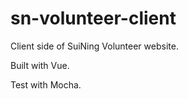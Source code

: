 # sn-volunteer-client
Client side of SuiNing Volunteer website.

Built with Vue. 

Test with Mocha.
